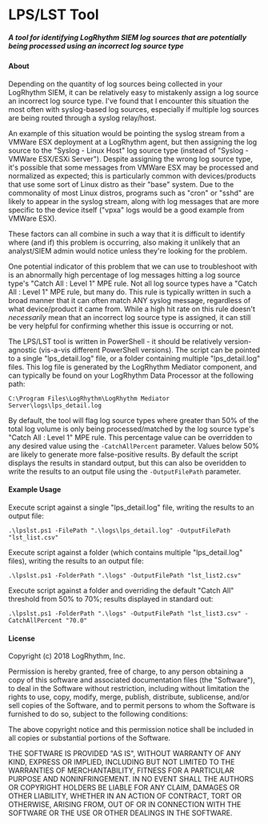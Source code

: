 # LPS/LST Tool
##### A tool for identifying LogRhythm SIEM log sources that are potentially being processed using an incorrect log source type

#### About

Depending on the quantity of log sources being collected in your LogRhythm SIEM, it can be relatively easy to mistakenly assign a log source an incorrect log source type. I've found that I encounter this situation the most often with syslog-based log sources, especially if multiple log sources are being routed through a syslog relay/host.

An example of this situation would be pointing the syslog stream from a VMWare ESX deployment at a LogRhythm agent, but then assigning the log source to the "Syslog - Linux Host" log source type (instead of "Syslog - VMWare ESX/ESXi Server"). Despite assigning the wrong log source type, it's possible that some messages from VMWare ESX may be processed and normalized as expected; this is particularly common with devices/products that use some sort of Linux distro as their "base" system. Due to the commonality of most Linux distros, programs such as "cron" or "sshd" are likely to appear in the syslog stream, along with log messages that are more specific to the device itself ("vpxa" logs would be a good example from VMWare ESX).

These factors can all combine in such a way that it is difficult to identify where (and if) this problem is occurring, also making it unlikely that an analyst/SIEM admin would notice unless they're looking for the problem.

One potential indicator of this problem that we can use to troubleshoot with is an abnormally high percentage of log messages hitting a log source type's "Catch All : Level 1" MPE rule. Not all log source types have a "Catch All : Level 1" MPE rule, but many do. This rule is typically written in such a broad manner that it can often match ANY syslog message, regardless of what device/product it came from. While a high hit rate on this rule doesn't *necessarily* mean that an incorrect log source type is assigned, it can still be very helpful for confirming whether this issue is occurring or not.

The LPS/LST tool is written in PowerShell - it should be relatively version-agnostic (vis-a-vis different PowerShell versions). The script can be pointed to a single "lps_detail.log" file, or a folder containing multiple "lps_detail.log" files. This log file is generated by the LogRhythm Mediator component, and can typically be found on your LogRhythm Data Processor at the following path:

`C:\Program Files\LogRhythm\LogRhythm Mediator Server\logs\lps_detail.log`

By default, the tool will flag log source types where greater than 50% of the total log volume is only being processed/matched by the log source type's "Catch All : Level 1" MPE rule. This percentage value can be overridden to any desired value using the `-CatchAllPercent` parameter. Values below 50% are likely to generate more false-positive results. By default the script displays the results in standard output, but this can also be overidden to write the results to an output file using the `-OutputFilePath` parameter.

#### Example Usage

Execute script against a single "lps_detail.log" file, writing the results to an output file:

`.\lpslst.ps1 -FilePath ".\logs\lps_detail.log" -OutputFilePath "lst_list.csv"`

Execute script against a folder (which contains multiple "lps_detail.log" files), writing the results to an output file:

`.\lpslst.ps1 -FolderPath ".\logs" -OutputFilePath "lst_list2.csv"`

Execute script against a folder and overriding the default "Catch All" threshold from 50% to 70%; results displayed in standard out:

`.\lpslst.ps1 -FolderPath ".\logs" -OutputFilePath "lst_list3.csv" -CatchAllPercent "70.0"`

#### License

Copyright (c) 2018 LogRhythm, Inc.

Permission is hereby granted, free of charge, to any person obtaining a copy
of this software and associated documentation files (the "Software"), to deal
in the Software without restriction, including without limitation the rights
to use, copy, modify, merge, publish, distribute, sublicense, and/or sell
copies of the Software, and to permit persons to whom the Software is
furnished to do so, subject to the following conditions:

The above copyright notice and this permission notice shall be included in all
copies or substantial portions of the Software.

THE SOFTWARE IS PROVIDED "AS IS", WITHOUT WARRANTY OF ANY KIND, EXPRESS OR
IMPLIED, INCLUDING BUT NOT LIMITED TO THE WARRANTIES OF MERCHANTABILITY,
FITNESS FOR A PARTICULAR PURPOSE AND NONINFRINGEMENT. IN NO EVENT SHALL THE
AUTHORS OR COPYRIGHT HOLDERS BE LIABLE FOR ANY CLAIM, DAMAGES OR OTHER
LIABILITY, WHETHER IN AN ACTION OF CONTRACT, TORT OR OTHERWISE, ARISING FROM,
OUT OF OR IN CONNECTION WITH THE SOFTWARE OR THE USE OR OTHER DEALINGS IN THE
SOFTWARE.